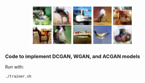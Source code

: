 <p align="center">
  <img src="https://github.com/6hl/GAN/blob/main/Synthetic-Images.PNG" />
</p>

### Code to implement DCGAN, WGAN, and ACGAN models

Run with:
```
./trainer.sh
```
